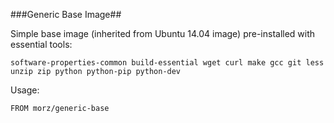 ###Generic Base Image##

Simple base image (inherited from Ubuntu 14.04 image) pre-installed with essential tools:
```
software-properties-common build-essential wget curl make gcc git less unzip zip python python-pip python-dev
```

Usage:
```
FROM morz/generic-base
```
